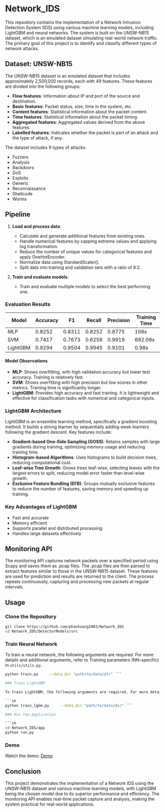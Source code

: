 
# Network_IDS

This repository contains the implementation of a Network Intrusion Detection System (IDS) using various machine learning models, including LightGBM and neural networks. The system is built on the UNSW-NB15 dataset, which is an emulated dataset simulating real-world network traffic. The primary goal of this project is to identify and classify different types of network attacks.

## Dataset: UNSW-NB15

The UNSW-NB15 dataset is an emulated dataset that includes approximately 2,500,000 records, each with 49 features. These features are divided into the following groups:

- **Flow features**: Information about IP and port of the source and destination.
- **Basic features**: Packet status, size, time in the system, etc.
- **Content features**: Statistical information about the packet content.
- **Time features**: Statistical information about the packet timing.
- **Aggregated features**: Aggregated values derived from the above features.
- **Labelled features**: Indicates whether the packet is part of an attack and the type of attack, if any.

The dataset includes 9 types of attacks:
- Fuzzers
- Analysis
- Backdoors
- DoS
- Exploits
- Generic
- Reconnaissance
- Shellcode
- Worms

## Pipeline

1. **Load and process data**:
   - Calculate and generate additional features from existing ones.
   - Handle numerical features by capping extreme values and applying log transformation.
   - Reduce the number of unique values for categorical features and apply OneHotEncoder.
   - Normalize data using StandardScaler().
   - Split data into training and validation sets with a ratio of 8:2.

2. **Train and evaluate models**:
   - Train and evaluate multiple models to select the best performing one.

### Evaluation Results

| Model     | Accuracy | F1    | Recall | Precision | Training Time |
|-----------|----------|-------|--------|-----------|---------------|
| MLP       | 0.8252   | 0.8311| 0.8252 | 0.8775    | 106s          |
| SVM       | 0.7417   | 0.7673| 0.6256 | 0.9919    | 692.09s       |
| LightGBM  | 0.9294   | 0.9504| 0.9945 | 0.9101    | 0.98s         |

#### Model Observations

- **MLP**: Shows overfitting, with high validation accuracy but lower test accuracy. Training is relatively fast.
- **SVM**: Shows overfitting with high precision but low scores in other metrics. Training time is significantly longer.
- **LightGBM**: Provides high accuracy and fast training. It is lightweight and effective for classification tasks with numerical and categorical inputs.

### LightGBM Architecture

LightGBM is an ensemble learning method, specifically a gradient boosting method. It builds a strong learner by sequentially adding weak learners following the gradient descent. Key features include:

- **Gradient-based One-Side Sampling (GOSS)**: Retains samples with large gradients during training, optimizing memory usage and reducing training time.
- **Histogram-based Algorithms**: Uses histograms to build decision trees, reducing computational cost.
- **Leaf-wise Tree Growth**: Grows trees leaf-wise, selecting leaves with the largest errors to split, reducing model error faster than level-wise growth.
- **Exclusive Feature Bundling (EFB)**: Groups mutually exclusive features to reduce the number of features, saving memory and speeding up training.

### Key Advantages of LightGBM

- Fast and accurate
- Memory efficient
- Supports parallel and distributed processing
- Handles large datasets effectively

## Monitoring API

The monitoring API captures network packets over a specified period using Scapy and saves them as .pcap files. The .pcap files are then parsed to extract features similar to those in the UNSW-NB15 dataset. These features are used for prediction and results are returned to the client. The process repeats continuously, capturing and processing new packets at regular intervals.

## Usage

### Clone the Repository

```sh
git clone https://github.com/phanhoang1803/Network_IDS
cd Network_IDS/DetectorModels/src
```

### Train Neural Network

To train a neural network, the following arguments are required. For more details and additional arguments, refer to Training parameters (NN-specific) in `utils/utils.py`.

```sh
python train.py     --data_dir "path/to/data/dir" ```

### Train LightGBM

To train LightGBM, the following arguments are required. For more details and additional arguments, refer to LightGBM parameters in `utils/utils.py`.

```sh
python train_lgbm.py     --data_dir "path/to/data/dir" ```

### Run the Application

```sh
cd Network_IDS/app
python run.py
```

### Demo

Watch the demo: [Demo](https://youtu.be/_yWFuqgQrCk?si=t6Ozmd028sPnqOvC)

## Conclusion

This project demonstrates the implementation of a Network IDS using the UNSW-NB15 dataset and various machine learning models, with LightGBM being the chosen model due to its superior performance and efficiency. The monitoring API enables real-time packet capture and analysis, making the system practical for real-world applications.
